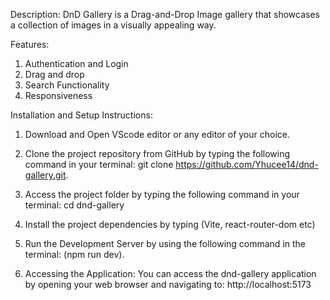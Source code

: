
Description:
DnD Gallery is a Drag-and-Drop Image gallery that showcases a collection of images in a visually appealing way.

Features:
1. Authentication and Login
2. Drag and drop
3. Search Functionality
4. Responsiveness

Installation and Setup Instructions:
1. Download and Open VScode editor or any editor of your choice.

2. Clone the project repository from GitHub by typing the following command in your terminal: git clone https://github.com/Yhucee14/dnd-gallery.git.

3. Access the project folder by typing the following command in your terminal: cd dnd-gallery

4. Install the project dependencies by typing (Vite, react-router-dom etc)

5. Run the Development Server by using the following command in the terminal: (npm run dev).

6. Accessing the Application: You can access the dnd-gallery application by opening your web browser and navigating to:  http://localhost:5173
 
